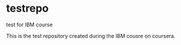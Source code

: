# testrepo
test for IBM course

This is the test repository created during the IBM cousre on coursera.
